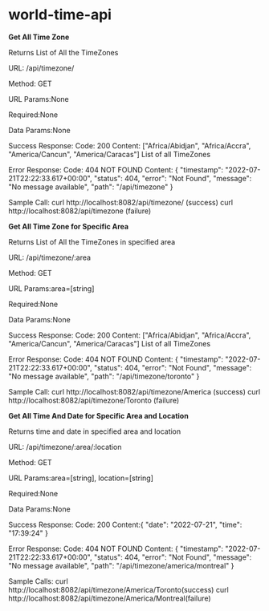 # world-time-api

**Get All Time Zone**

Returns List of All the TimeZones

URL: /api/timezone/

Method: GET

URL Params:None

Required:None

Data Params:None

Success Response:
Code: 200
Content: ["Africa/Abidjan",
          "Africa/Accra",
          "America/Cancun",
          "America/Caracas"] 
          List of all TimeZones
          
Error Response:
Code: 404 NOT FOUND
Content: {
    "timestamp": "2022-07-21T22:22:33.617+00:00",
    "status": 404,
    "error": "Not Found",
    "message": "No message available",
    "path": "/api/timezone"
}

Sample Call: curl http://localhost:8082/api/timezone/ (success)
curl http://localhost:8082/api/timezone (failure)


**Get All Time Zone for Specific Area**

Returns List of All the TimeZones in specified area

URL: /api/timezone/:area

Method: GET

URL Params:area=[string]

Required:None

Data Params:None

Success Response:
Code: 200
Content: ["Africa/Abidjan",
          "Africa/Accra",
          "America/Cancun",
          "America/Caracas"] 
          List of all TimeZones
          
Error Response:
Code: 404 NOT FOUND
Content: {
    "timestamp": "2022-07-21T22:22:33.617+00:00",
    "status": 404,
    "error": "Not Found",
    "message": "No message available",
    "path": "/api/timezone/toronto"
}

Sample Call: curl http://localhost:8082/api/timezone/America (success)
curl http://localhost:8082/api/timezone/Toronto (failure)

**Get All Time And Date for Specific Area and Location**

Returns time and date in specified area and location

URL: /api/timezone/:area/:location

Method: GET

URL Params:area=[string], location=[string]

Required:None

Data Params:None

Success Response:
Code: 200
Content:{
    "date": "2022-07-21",
    "time": "17:39:24"
}
          
Error Response:
Code: 404 NOT FOUND
Content: {
    "timestamp": "2022-07-21T22:22:33.617+00:00",
    "status": 404,
    "error": "Not Found",
    "message": "No message available",
    "path": "/api/timezone/america/montreal"
}

Sample Calls: curl http://localhost:8082/api/timezone/America/Toronto(success) curl http://localhost:8082/api/timezone/America/Montreal(failure)
 
